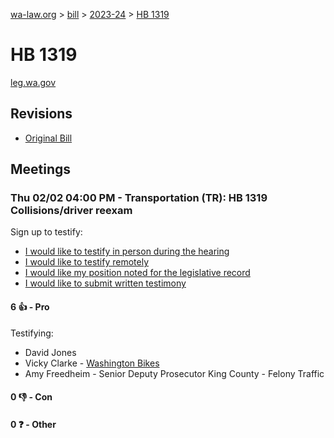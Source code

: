 [wa-law.org](/) > [bill](/bill/) > [2023-24](/bill/2023-24/) > [HB 1319](/bill/2023-24/hb/1319/)

# HB 1319
[leg.wa.gov](https://app.leg.wa.gov/billsummary?BillNumber=1319&Year=2023&Initiative=false)

## Revisions
* [Original Bill](1/)

## Meetings
### Thu 02/02 04:00 PM - Transportation (TR): HB 1319 Collisions/driver reexam
Sign up to testify:
* [I would like to testify in person during the hearing](https://app.leg.wa.gov/csi/Testifier/Add?chamber=House&mId=30613&aId=150525&caId=21040&tId=1)
* [I would like to testify remotely](https://app.leg.wa.gov/csi/Testifier/Add?chamber=House&mId=30613&aId=150525&caId=21040&tId=2)
* [I would like my position noted for the legislative record](https://app.leg.wa.gov/csi/Testifier/Add?chamber=House&mId=30613&aId=150525&caId=21040&tId=3)
* [I would like to submit written testimony](https://app.leg.wa.gov/csi/Testifier/Add?chamber=House&mId=30613&aId=150525&caId=21040&tId=4)

#### 6 👍 - Pro
Testifying:
* David Jones
* Vicky Clarke - [Washington Bikes](/org/washington_bikes/)
* Amy Freedheim - Senior Deputy Prosecutor King County - Felony Traffic

#### 0 👎 - Con

#### 0 ❓ - Other
